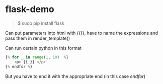 # flask-demo
> $ sudo pip install flask

Can put parameters into html with {{}}, have to name the expressions and pass them in render_template()

Can run certain python in this format
``` python
{% for _ in range(1, 10)  %}
    <p> {{_}} </p>
{% endfor %}
```
But you have to end it with the appropriate end (in this case *endfor*)
